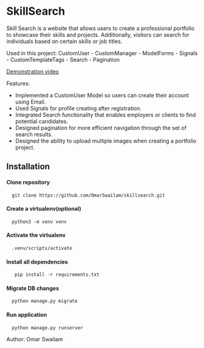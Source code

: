 # SkillSearch
Skill Search is a website that allows users to create a professional portfolio to showcase their skills and projects. Additionally, visitors can search for individuals based on certain skills or job titles.

Used in this project:
CustomUser - CustomManager - ModelForms - Signals - CustomTemplateTags - Search - Pagination

[Demonstration video](https://youtu.be/22Q2D44pILE?si=bID70H7IY2edmmvL)


Features:
  -	Implemented a CustomUser Model so users can create their account using Email.
  -	Used Signals for profile creating after registration.
  -	Integrated Search functionality that enables employers or clients to find potential candidates.
  -	Designed pagination for more efficient navigation through the set of search results.
  -	Designed the ability to upload multiple images when creating a portfolio project.


## Installation

#### Clone repository
```
  git clone https://github.com/OmarSwailam/skillsearch.git
```

#### Create a virtualenv(optional)
```
  python3 -m venv venv
```

#### Activate the virtualenv
```
  .venv/scripts/activate
```
#### Install all dependencies
```
   pip install -r requirements.txt
```
#### Migrate DB changes
```
  python manage.py migrate
```
#### Run application
```
  python manage.py runserver
```

Author:
  Omar Swailam
